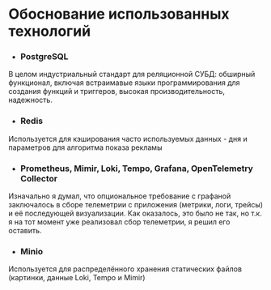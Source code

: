 # Обоснование использованных технологий

* ### PostgreSQL
В целом индустриальный стандарт для реляционной СУБД: обширный функционал, включая встраимавые языки программирования для создания функций и триггеров, высокая производительность, надежность.

* ### Redis
Используется для кэширования часто используемых данных - дня и параметров для алгоритма показа рекламы

* ### Prometheus, Mimir, Loki, Tempo, Grafana, OpenTelemetry Collector
Изначально я думал, что опциональное требование с графаной заключалось в сборе телеметрии с приложения (метрики, логи, трейсы) и её последующей визуализации. Как оказалось, это было не так, но т.к. я на тот момент уже реализовал сбор телеметрии, я решил его оставить.

* ### Minio
Используется для распределённого хранения статических файлов (картинки, данные Loki, Tempo и Mimir)